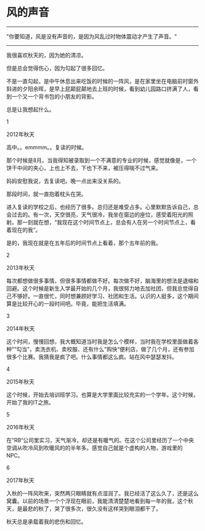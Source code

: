 # 风的声音

---

"你要知道，风是没有声音的，是因为风乱过时物体震动才产生了声音。"

---

我很喜欢秋天的，因为她的清凉。

但是总会觉得伤心，因为勾起了很多回忆。

不是一直勾起，是中午休息出来吃饭的时候的一阵风，是在家里坐在电脑前时窗外斜进的夕阳余晖，是早上屁颠屁颠地去上班的时候，看到幼儿园路口挤满了人，看到一个又一个背书包的小朋友的背影。

总是让我想起什么。

1

2012年秋天

高中。。emmmm。。复读的时候。

那个时候是8月。当我得知被录取到一个不满意的专业的时候，感觉就像是，一个饼干中间的夹心，上也上不去，下也下不来，被压得喘不过气来。

妈妈安慰我说，去复读吧。晚一点出来没关系的。

那段时间，就一直抱着枕头在哭。

进入复读的学校之后，也经历了很多。总归还是难受占多。心里默默告诉自己，总会过去的。有一次，天空很亮，天气很冷，我坐在窗边的座位，感受着阳光的照射。那一刻就在想，“我现在这个时间节点上，总会有人在另一个时间节点上，看着现在的我”。

是的，我现在就是在五年后的时间节点上看着，那个五年前的我。

2

2013年秋天

每次都想做很多事情，但很多事情都做不好。每次做不好，脑海里的想法是退缩和回避。这个时候是新生入学最开始的几个月，我很努力地去加社团，但我总觉得自己不够好。一直很忙，同时想兼顾好学习、社团和生活。认识的人挺多，这个期间算是比较开心的一段时间吧。毕竟，能把生活填满。

3

2014年秋天

这个时间，慢慢回想，我大概知道当时我是怎么个模样，当时我在学校里面做着各种“”勾当“，卖洗衣机、卖校服、还有什么”购快“便利店，做了几个月，还有参加很多个比赛。我猜我是疯了吧。什么事情都这么疯。站在风中瑟瑟发抖。

4

2015年秋天

这个时候，开始去培训班学习。也算是大学里面比较充实的一个学年。这个时候，开始了我的IT之旅。

5

2016年秋天

在”RB“公司里实习，天气渐冷，却还是有暖气的。在这个公司里经历了一个中央空调从吹冷风到吹暖风的的半年多。感觉自己就是个虚构的人物，游戏里的NPC。

6

2017年秋天

入秋的一阵风吹来，突然两只眼睛就有点湿润了。我已经活了这么久了，还是这么窝囊。以前的场景一个个浮现在眼前，我能清清楚楚地看到每一年的我，这个秋天，是最悲的秋了，哭了很多次，很久没有这样哭到眼泪都干了。



秋天总是承载着我的悲伤和回忆。







